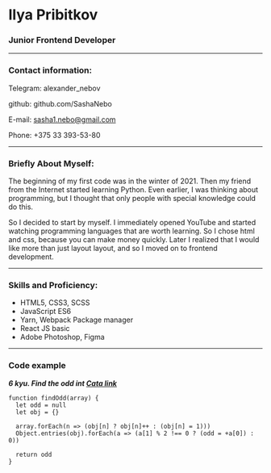 # Ilya Pribitkov
### Junior Frontend Developer
---
### Contact information:

Telegram: alexander_nebov

github: github.com/SashaNebo

E-mail: sasha1.nebo@gmail.com

Phone: +375 33 393-53-80

---
### Briefly About Myself:

The beginning of my first code was in the winter of 2021. Then my friend from the Internet started learning Python. Even earlier, I was thinking about programming, but I thought that only people with special knowledge could do this.

So I decided to start by myself. I immediately opened YouTube and started watching programming languages that are worth learning. So I chose html and css, because you can make money quickly. Later I realized that I would like more than just layout layout, and so I moved on to frontend development.

---

### Skills and Proficiency:
* HTML5, CSS3, SCSS
* JavaScript ES6
* Yarn, Webpack Package manager
* React JS basic
* Adobe Photoshop, Figma

---

### Code example

__*6 kyu. Find the odd int [Cata link](https://www.codewars.com/kata/54da5a58ea159efa38000836/train/javascript)*__

```
function findOdd(array) {
  let odd = null
  let obj = {}

  array.forEach(n => (obj[n] ? obj[n]++ : (obj[n] = 1)))
  Object.entries(obj).forEach(a => (a[1] % 2 !== 0 ? (odd = +a[0]) : 0))

  return odd
}
```
